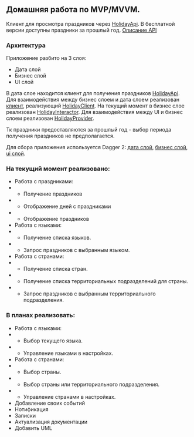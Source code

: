 ## Домашняя работа по MVP/MVVM.

Клиент для просмотра праздников через [HolidayApi][HolidayApiSite].
В бесплатной версии доступны праздники за прошлый год.
[Описание API][HolidayApiSiteDoc]

### Архитектура
Приложение разбито на 3 слоя:
* Дата слой
* Бизнес слой
* UI слой

В дата слое находится клиент для получения праздников [HolidayApi][HolidayApi].
Для взаимодействия между бизнес слоем и дата слоем реализован [клиент][ImplHolidayClient], реализующий [HolidayClient][HolidayClient].
На текущий момент в бизнес слое реализован [HolidayInteractor][HolidayInteractor].
Для взаимодействия между UI и бизнес слоем реализован [HolidayProvider][HolidayProvider].

Тк праздники предоставляются за прошлый год - выбор периода получения праздников не предполагается.

Для сбора приложения используется Dagger 2: [дата слой][DataComponent], [бизнес слой][DomenComponent], [ui слой][PresentationComponent].

### На текущий момент реализовано:
* Работа с праздниками:
* * Получение праздников
* * Отображение дней с праздниками
* * Отображение праздников
* Работа с языками:
* * Получение списка языков.
* * Запрос праздников с выбранным языком.
* Работа с странами:
* * Получение списка стран.
* * Получение списка территориальных подразделений для страны.
* * Запрос праздников с выбранным территориального подразделения.

### В планах реализовать:
* Работа с языками:
* * Выбор текущего языка.
* * Управление языками в настройках.
* Работа с странами:
* * Выбор страны.
* * Выбор страны или территориального подразделения.
* * Управление странами в настройках.
* Добавление своих событий
* Нотификация
* Записки
* Актуализация документации
* Добавить UML
  

[HolidayApiSite]: https://holidayapi.com/
[HolidayApiSiteDoc]: https://holidayapi.com/docs
[HolidayApi]: ./src/main/java/ru/alkarps/android/school2021/hw18/data/holiday/api/HolidayApi.kt
[ImplHolidayClient]: ./src/main/java/ru/alkarps/android/school2021/hw18/data/holiday/ImplHolidayClient.kt
[HolidayClient]: ./src/main/java/ru/alkarps/android/school2021/hw18/domen/holiday/HolidayClient.kt
[HolidayInteractor]: src/main/java/ru/alkarps/android/school2021/hw18/domen/holiday/impl/ImplHolidayInteractor.kt
[HolidayProvider]: ./src/main/java/ru/alkarps/android/school2021/hw18/presentation/provider/impl/ImplHolidaysProvider.kt
[DataComponent]: ./src/main/java/ru/alkarps/android/school2021/hw18/data/di/DataComponent.kt
[DomenComponent]: ./src/main/java/ru/alkarps/android/school2021/hw18/domen/di/DomenComponent.kt
[PresentationComponent]: src/main/java/ru/alkarps/android/school2021/hw18/presentation/di/holiday/HolidayMainComponent.kt

